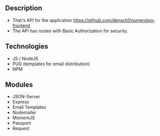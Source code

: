 ## Description

 - That's API for the application https://github.com/densch1/numerolog-frontend
 - The API has routes with Basic Authorization for security.

## Technologies

 - JS / NodeJS
 - PUG (templates for email distribution)
 - NPM

## Modules

 - JSON-Server
 - Express
 - Email Templates
 - Nodemailer
 - MomentJS
 - Passport
 - Request

##
